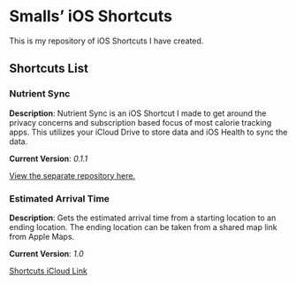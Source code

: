 # Smalls’ iOS Shortcuts

This is my repository of iOS Shortcuts I have created.

## Shortcuts List

### Nutrient Sync

**Description**: Nutrient Sync is an iOS Shortcut I made to get around the privacy concerns and subscription based focus of most calorie tracking apps. This utilizes your iCloud Drive to store data and iOS Health to sync the data.

**Current Version**: _0.1.1_

[View the separate repository here.](https://github.com/Smalls1652/Nutrient-Sync)

### Estimated Arrival Time

**Description**: Gets the estimated arrival time from a starting location to an ending location. The ending location can be taken from a shared map link from Apple Maps.

**Current Version**: _1.0_

[Shortcuts iCloud Link](https://www.icloud.com/shortcuts/d2a6060a05074664adc60183ccaf1bc0)
